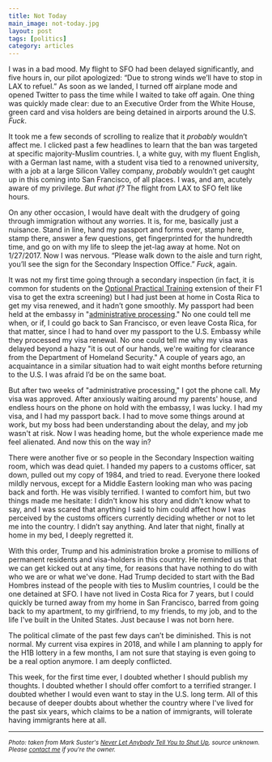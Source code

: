 ```yaml
---
title: Not Today
main_image: not-today.jpg
layout: post
tags: [politics]
category: articles
---
```


I was in a bad mood. My flight to SFO had been delayed significantly, and five hours in, our pilot apologized: “Due to strong winds we’ll have to stop in LAX to refuel.” As soon as we landed, I turned off airplane mode and opened Twitter to pass the time while I waited to take off again. One thing was quickly made clear: due to an Executive Order from the White House, green card and visa holders are being detained in airports around the U.S. _Fuck_.

It took me a few seconds of scrolling to realize that it _probably_ wouldn’t affect me. I clicked past a few headlines to learn that the ban was targeted at specific majority-Muslim countries. I, a white guy, with my fluent English, with a German last name, with a student visa tied to a renowned university, with a job at a large Silicon Valley company, _probably_ wouldn’t get caught up in this coming into San Francisco, of all places. I was, and am, acutely aware of my privilege. _But what if?_ The flight from LAX to SFO felt like hours.

On any other occasion, I would have dealt with the drudgery of going through immigration without any worries. It is, for me, basically just a nuisance. Stand in line, hand my passport and forms over, stamp here, stamp there, answer a few questions, get fingerprinted for the hundredth time, and go on with my life to sleep the jet-lag away at home. Not on 1/27/2017. Now I was nervous. “Please walk down to the aisle and turn right, you’ll see the sign for the Secondary Inspection Office.” _Fuck_, again.

It was not my first time going through a secondary inspection (in fact, it is common for students on the [Optional Practical Training](https://en.wikipedia.org/wiki/Optional_Practical_Training) extension of their F1 visa to get the extra screening) but I had just been at home in Costa Rica to get my visa renewed, and it hadn’t gone smoothly. My passport had been held at the embassy in "[administrative processing](http://lawandborder.com/administrative-processing-black-hole-visa-applicants/)." No one could tell me when, or if, I could go back to San Francisco, or even leave Costa Rica, for that matter, since I had to hand over my passport to the U.S. Embassy while they processed my visa renewal. No one could tell me why my visa was delayed beyond a hazy "it is out of our hands, we're waiting for clearance from the Department of Homeland Security." A couple of years ago, an acquaintance in a similar situation had to wait eight months before returning to the U.S. I was afraid I’d be on the same boat.

But after two weeks of "administrative processing," I got the phone call. My visa was approved. After anxiously waiting around my parents' house, and endless hours on the phone on hold with the embassy, I was lucky. I had my visa, and I had my passport back. I had to move some things around at work, but my boss had been understanding about the delay, and my job wasn't at risk. Now I was heading home, but the whole experience made me feel alienated. And now this on the way in?

There were another five or so people in the Secondary Inspection waiting room, which was dead quiet. I handed my papers to a customs officer, sat down, pulled out my copy of 1984, and tried to read. Everyone there looked mildly nervous, except for a Middle Eastern looking man who was pacing back and forth. He was visibly terrified. I wanted to comfort him, but two things made me hesitate: I didn't know his story and didn't know what to say, and I was scared that anything I said to him could affect how I was perceived by the customs officers currently deciding whether or not to let me into the country. I didn’t say anything. And later that night, finally at home in my bed, I deeply regretted it.

With this order, Trump and his administration broke a promise to millions of permanent residents and visa-holders in this country. He reminded us that we can get kicked out at any time, for reasons that have nothing to do with who we are or what we've done. Had Trump decided to start with the Bad Hombres instead of the people with ties to Muslim countries, I could be the one detained at SFO. I have not lived in Costa Rica for 7 years, but I could quickly be turned away from my home in San Francisco, barred from going back to my apartment, to my girlfriend, to my friends, to my job, and to the life I've built in the United States. Just because I was not born here.

The political climate of the past few days can’t be diminished. This is not normal. My current visa expires in 2018, and while I am planning to apply for the H1B lottery in a few months, I am not sure that staying is even going to be a real option anymore. I am deeply conflicted.

This week, for the first time ever, I doubted whether I should publish my thoughts. I doubted whether I should offer comfort to a terrified stranger. I doubted whether I would even want to stay in the U.S. long term. All of this because of deeper doubts about whether the country where I've lived for the past six years, which claims to be a nation of immigrants, will tolerate having immigrants here at all.

---
<small><em>Photo: taken from Mark Suster's [Never Let Anybody Tell You to Shut Up](https://bothsidesofthetable.com/dont-let-anybody-tell-you-not-to-speak-up-here-s-why-71d4d73b2e08), source unknown. Please [contact me](/contact) if you're the owner.</em></small>
